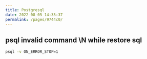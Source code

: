 ```yaml
---
title: Postgresql
date: 2022-08-05 14:35:37
permalink: /pages/9744c0/
---
```


## psql invalid command \N while restore sql
```bash
psql -v ON_ERROR_STOP=1
```